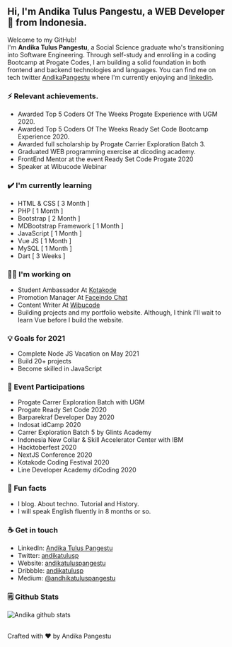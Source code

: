 <!-- Your title -->
## Hi, I'm Andika Tulus Pangestu, a WEB Developer 🚀 from Indonesia.

Welcome to my GitHub! <br/>
I'm **Andika Tulus Pangestu**, a Social Science graduate who's transitioning into Software Engineering. Through self-study and enrolling in a coding Bootcamp at Progate Codes, I am building a solid foundation in both frontend and backend technologies and languages. You can find me on tech twitter <a href = "https://twitter.com/andikatulusp">AndikaPangestu</a> where I'm currently enjoying and <a href="https://www.linkedin.com/in/andika-tulus-pangestu-343884175/">linkedin</a>.

### ⚡ Relevant achievements.
- Awarded Top 5 Coders Of The Weeks Progate Experience with UGM 2020.
- Awarded Top 5 Coders Of The Weeks Ready Set Code Bootcamp Experience 2020.
- Awarded full scholarship by Progate Carrier Exploration Batch 3.
- Graduated WEB programming exercise at dicoding academy.
- FrontEnd Mentor at the event Ready Set Code Progate 2020
- Speaker at Wibucode Webinar

### ✔️ I'm currently learning
- HTML &amp; CSS [ 3 Month ]
- PHP [ 1 Month ]
- Bootstrap [ 2 Month ]
- MDBootstrap Framework [ 1 Month ]
- JavaScript [ 1 Month ]
- Vue JS [ 1 Month ]
- MySQL [ 1 Month ]
- Dart [ 3 Weeks ]

### 👩‍💻 I'm working on
- Student Ambassador At <a href = "https://kotakode.com">Kotakode</a>
- Promotion Manager At <a href = "https://faceindomobile.com">Faceindo Chat</a>
- Content Writer At <a href = "https://wibucode.com">Wibucode</a>
- Building projects and my portfolio website. 
  Although, I think I'll wait to learn Vue before I build the website.

### 💡 Goals for 2021
- Complete Node JS Vacation on May 2021
- Build 20+ projects 
- Become skilled in JavaScript

### 🎉 Event Participations
- Progate Carrer Exploration Batch with UGM
- Progate Ready Set Code 2020
- Barparekraf Developer Day 2020
- Indosat idCamp 2020
- Carrer Exploration Batch 5 by Glints Academy
- Indonesia New Collar & Skill Accelerator Center with IBM
- Hacktoberfest 2020
- NextJS Conference 2020
- Kotakode Coding Festival 2020
- Line Developer Academy diCoding 2020

### 🌴 Fun facts
- I blog. About techno. Tutorial and History. 
- I will speak English fluently in 8 months or so.

### ☕ Get in touch
- LinkedIn: <a href = "https://www.linkedin.com/in/andika-tulus-pangestu/">Andika Tulus Pangestu</a>
- Twitter: <a href = "https://twitter.com/andikatulusp">andikatulusp</a>
- Website: <a href = "https://profil-andikatulus.web.app">andikatuluspangestu</a>
- Dribbble: <a href = "https://dribbble.com/andhikatuluspangestu">andikatulusp</a>
- Medium: <a href = "https://medium.com/@andhikatuluspangestu">@andhikatuluspangestu</a>

### 🗒 Github Stats
![Andika github stats](https://github-readme-stats.vercel.app/api?username=andikatuluspangestu&show_icons=true&count_private=true&theme=tokyonight)

<br>
Crafted with &hearts; by Andika Pangestu
<br>
